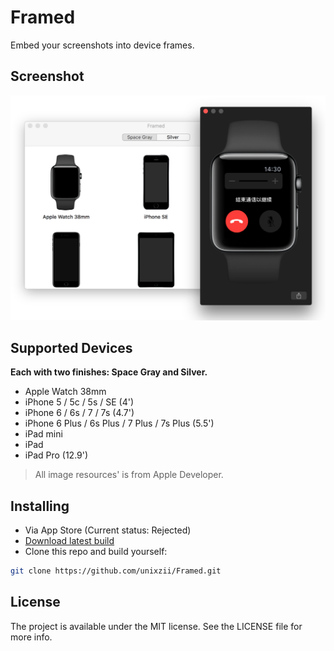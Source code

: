 # Framed
Embed your screenshots into device frames.

## Screenshot
![](https://github.com/unixzii/Framed/raw/master/Screenshot.png)

## Supported Devices
**Each with two finishes: Space Gray and Silver.**
* Apple Watch 38mm
* iPhone 5 / 5c / 5s / SE (4')
* iPhone 6 / 6s / 7 / 7s (4.7')
* iPhone 6 Plus / 6s Plus / 7 Plus / 7s Plus (5.5')
* iPad mini
* iPad
* iPad Pro (12.9')

> All image resources' is from Apple Developer.

## Installing
* Via App Store (Current status: Rejected)
* [Download latest build](https://github.com/unixzii/Framed/releases/download/v1.0/Framed.dmg)
* Clone this repo and build yourself:
```bash
git clone https://github.com/unixzii/Framed.git
```

## License
The project is available under the MIT license. See the LICENSE file for more info.
